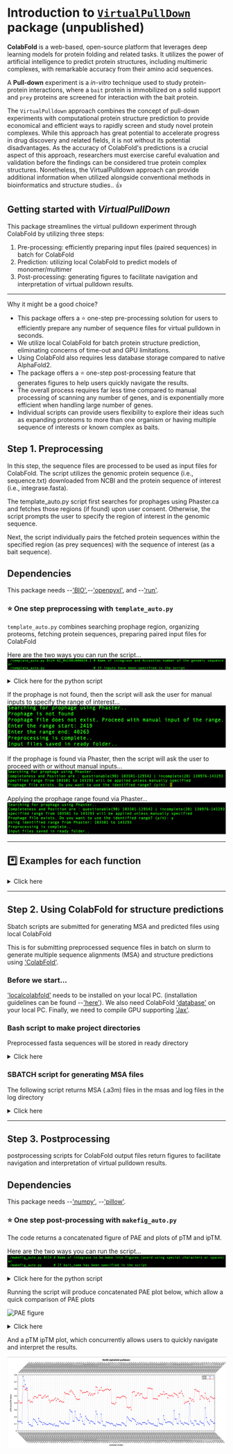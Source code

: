# Introduction to [`VirtualPullDown`](https://github.com/heeropang/VirtualPullDown/tree/main) package (unpublished)
<!-- What is this for? -->
**ColabFold** is a web-based, open-source platform that leverages deep learning models for protein folding and related tasks. It utilizes the power of artificial intelligence to predict protein structures, including multimeric complexes, with remarkable accuracy from their amino acid sequences. 

A **Pull-down** experiment is a *in-vitro* technique used to study protein-protein interactions, where a `bait` protein is immobilized on a solid support and `prey` proteins are screened for interaction with the bait protein. 

The `VirtualPulldown` approach combines the concept of pull-down experiments with computational protein structure prediction to provide economical and efficient ways to rapidly screen and study novel protein complexes. While this approach has great potential to accelerate progress in drug discovery and related fields, it is not without its potential disadvantages. As the accuracy of ColabFold's predictions is a crucial aspect of this approach, researchers must exercise careful evaluation and validation before the findings can be considered true protein complex structures. Nonetheless, the VirtualPulldown approach can provide additional information when utilized alongside conventional methods in bioinformatics and structure studies.. :thumbsup:

## Getting started with *VirtualPullDown*
This package streamlines the virtual pulldown experiment through ColabFold by utilizing three steps:
1.  Pre-processing: efficiently preparing input files (paired sequences) in batch for ColabFold
2.  Prediction: utilizing local ColabFold to predict models of monomer/multimer
3.  Post-processing: generating figures to facilitate navigation and interpretation of virtual pulldown results.
------------------
Why it might be a good choice?
<!-- Why it might be a good choice? -->
* This package offers a :star: one-step pre-processing solution for users to efficiently prepare any number of sequence files for virtual pulldown in seconds. 
* We utilize local ColabFold for batch protein structure prediction, eliminating concerns of time-out and GPU limitations. 
* Using ColabFold also requires less database storage compared to native AlphaFold2.
* The package offers a :star: one-step post-processing feature that generates figures to help users quickly navigate the results. 
* The overall process requires far less time compared to manual processing of scanning any number of genes, and is exponentially more efficient when handling large number of genes.
* Individual scripts can provide users flexibility to explore their ideas such as expanding proteoms to more than one organism or having multiple sequence of interests or known complex as baits.   

## Step 1. Preprocessing
In this step, the sequence files are processed to be used as input files for ColabFold. The script utilizes the genomic protein sequence (i.e., sequence.txt) downloaded from NCBI and the protein sequence of interest (i.e., integrase.fasta).

The template_auto.py script first searches for prophages using Phaster.ca and fetches those regions (if found) upon user consent. Otherwise, the script prompts the user to specify the region of interest in the genomic sequence.

Next, the script individually pairs the fetched protein sequences within the specified region (as prey sequences) with the sequence of interest (as a bait sequence).

## Dependencies

This package needs --['BIO'](https://biopython.org),--['openpyxl'](https://foss.heptapod.net/openpyxl/openpyxl), and --['run'](https://github.com/heeropang/VirtualPullDown/tree/main/preprocessing/run).  

### :star: One step preprocessing with `template_auto.py`
`template_auto.py` combines searching prophage region, organizing proteoms, fetching protein sequences, preparing paired input files for ColabFold

Here are the two ways you can run the script...
![example](./preprocessing/figures/command_template_auto.png)

<details>
   <summary> Click here for the python script </summary>
   
   ```Python
   #!/usr/bin/env python
   """
   Usage:        ./template_auto.py
   Author:       Heewhan Shin
   Author_email: hshin40@gmail.com
   Date:         April 25, 2023
   Description:  This script identifies prophages (if any) then produces paired input sequence files for multimer predictions using localcolabfold.
   """ 
   from run import create_mastertable, identify_prophage_region, filter_prey_sequences, combine_pairwise_batch
   import subprocess
   import glob
   import os
   import sys
   import argparse
 
   ## Specify inputs
   ###########################################################
   path            = "./"                  #Working directory
   filename        = 'sequence'            #Genomic sequence
   prey_size_limit = 400                   #Residue size
   bait_name       = 'Bt24'                #Name of integrase
   accession_number= 'NZ_NVLR01000020.1'
   ###########################################################

   parser = argparse.ArgumentParser(description='Identify prophages and prepare input sequence files for multimer predictions using localcolabfold')
   parser.add_argument('bait_name_given', metavar='bait_name_given', type=str, nargs='?', default=None, help='Name of integrase')
   parser.add_argument('accession_number_given', metavar='accession_number_given', type=str, nargs='?', default=None, help='Accession number of the genomic sequence')
   args = parser.parse_args()

   if args.bait_name_given and args.accession_number_given:
       bait_name = args.bait_name_given
       accession_number = args.accession_number_given
       print(f"Name of integrase: {args.bait_name_given}")
       print(f"Accession number of the genomic sequence: {args.accession_number_given}")
   else:
       bait_name = bait_name
       accession_number = accession_number
       print("No arguments provided...")
       print("Using the following inputs found in the script...")
       print(f"Name of integrase: {bait_name}")
       print(f"Accession number of the genomic sequence: {accession_number}")
 
   ## Checking prerequisite files
   if not os.path.isfile("%s.txt"%(filename)):
       print("Error: please check if the genomic sequence is saved in the directory")
       exit(1)
   if not os.path.isfile("%s.fasta"%(bait_name)):
       print("Error: %s.fasta does not exist\n"%(bait_name))
       exit(1)
   if not os.path.isfile("%s_bait_truncated.fasta"%(bait_name)):
       print("Error: %s_bait_truncated.fasta does not exist\n"%(bait_name))
       exit(1)
 
   ## Fixing the genomic sequence formatting issue if it exists
   sed_cmd = "sed -e 's/\[db_xref=[^]]*\] //g' sequence.txt >sequence_check.txt"
   subprocess.call(sed_cmd, shell=True)
      
   ## Preparing subdirectories
   subprocess.call("mkdir fa ready", shell=True)
   subprocess.call("rm fa/*", stdout=subprocess.DEVNULL, stderr=subprocess.DEVNULL, shell=True)
   subprocess.call("rm ready/*", stdout=subprocess.DEVNULL, stderr=subprocess.DEVNULL, shell=True)
   range           = 'range.txt'
   filenames       = sorted(glob.glob("./fa/"+"*.fa"))
   
   ## create mastertable
   create_mastertable(path, filename, prey_size_limit, bait_name)
   subprocess.call("echo Searching for prophage using Phaster..\n", shell=True)
   
   ## Search prophage
   identify_prophage_region(accession_number)
   
   if os.path.isfile(range):
       user_input = input("Regions of prophages identified. Do you want to use the identified range? (y/n): ")
       if user_input.lower() == "y":
           with open(range, 'r') as f:
               filter_start, filter_end= f.readline().strip().split()
               filter_start    = int(filter_start)
               filter_end      = int(filter_end)
               print("Using the identified range from Phaster: %d to %d"%(filter_start, filter_end))
       elif user_input.lower()=="n":
           print("Proceed with manual input of the range.")
           filter_start = int(input("Enter the range start: "))
           filter_end   = int(input("Enter the range end: "))
       else:
           print("Invalid input. Please enter 'y or 'no'.")
           exit(1)
   else:
       print("Prophages not identified. Proceed with manual input of the range.")
       filter_start = int(input("Enter the range start: "))
       filter_end   = int(input("Enter the range end: "))
      
   # Filter prey sequences
   filter_prey_sequences(path, filename, prey_size_limit, bait_name, filter_start, filter_end)
   subprocess.call("mv ./*.fa fa/", shell=True)
      
   combine_pairwise_batch(path, filenames, bait_name)
   subprocess.call("mv fa/*.fasta ready/", shell=True)
   subprocess.call("echo Preprocessing is complete..\n", shell=True)
   subprocess.call("echo Input files saved in ready folder..\n", shell=True)
   ```
</details>

If the prophage is not found, then the script will ask the user for manual inputs to specify the range of interest...
![if prophage not found](./preprocessing/figures/manual_input.png)

If the prophage is found via Phaster, then the script will ask the user to proceed with or without manual inputs...
![if prophage found](./preprocessing/figures/yn_input.png)

Applying the prophage range found via Phaster...
![Applying the range](./preprocessing/figures/automatic_input.png)

--------------------------------------------
## :asterisk: Examples for each function
<details>
   <summary> Click here </summary>
   ### Search for prophage

   The following code snippet search for prophage using --['phaster'](https://phaster.ca/)'s URLAPI with genomic sequence's accession code.  

   ```Python
   from run import identify_prophage_region
   import re
   import subprocess
   import sys
   from Bio import SeqIO
   from os.path import join
   from openpyxl import Workbook
   path            = "./"                  #Working directory
   filename        = 'sequence'            #Genomic sequence
   prey_size_limit = 400                   #Residue size
   bait_name       = 'Sa34'                #Name of integrase
   accession_number= 'NZ_FJQW01000022.1'
   identify_prophage_region(accession_number)
   ```
   ### Create a master table to naviagate gene information

   The method create_mastertable returns a master table in the form of an Excel file (mastertable.xlsx) containing locus_tag, gene description, gene size, and location information. The following code snippet shows how to generate the master table using create_mastertable.

   ```Python
   # Create a master table ...
   from run import create_mastertable 
   path            = "./"                  #Working directory
   filename        = 'sequence'            #Genomic sequence
   prey_size_limit = 400                   #Residue size
   bait_name       = 'Sa34'                #Name of integrase
   create_mastertable(path, filename, prey_size_limit, bait_name)
   ```

   A master table keeps gene information.

   ![Master table](./preprocessing/figures/mastertable.png)

   ### Apply the range of interest 
   The method `filter_prey_sequences` applies identified prophage or user-specified range and returns a filtered.xlsx table, gene sequences.
   The following example show how to achieve it using filter_prey_sequences

   ```Python
   # Fetch sequences to screen
   from run import filter_prey_sequences
   path            = "./"                  #Working directory
   filename        = 'sequence'            #Genomic sequence
   prey_size_limit = 400                   #Residue size
   bait_name       = 'Sa34'                #Name of integrase
   filter_start    = 36108        
   filter_end      = 57723   
   filter_prey_sequences(path, filename, prey_size_limit, bait_name, filter_start, filter_end)
   ```
   A filtered table keeps track of which sequences are fetched and skipped.
   ![Filtered table](./figures/filtered.png)

   ### Pair sequences to be screened to the sequence of interest
   The method `combine_pairwise_batch` returns paired sequences in fasta format (seq1:seq2, seq1:seq3,...,seq1:seqn) to to be used as input files for ColabFold.
   The following example show how to achieve it using combine_pairwise_batch

   ```Python
   # Pairing sequences
   from run import combine_pairwise_batch
   path            = "./"                  #Working directory
   filenames       = sorted(glob.glob("./fa/"+"*.fa"))
   bait_name       = 'Sa34'                #Name of integrase
   combine_pairwise_batch(path, filenames, bait_name)
   ```
</details>

-----------------------------------------------------------------------------------

## Step 2. Using ColabFold for structure predictions
Sbatch scripts are submitted for generating MSA and predicted files using local ColabFold
<!-- What is this for? --> 
This is for submitting preprocessed sequence files in batch on slurm to generate multiple sequence alignments (MSA) and structure predictions using ['ColabFold'](https://github.com/sokrypton/ColabFold). 

### Before we start...
['localcolabfold'](https://github.com/YoshitakaMo/localcolabfold) needs to be installed on your local PC. 
(installation guidelines can be found --['here'](https://github.com/YoshitakaMo/localcolabfold)).
We also need ColabFold ['database'](https://colabfold.mmseqs.com/) on your local PC.
Finally, we need to compile GPU supporting ['Jax'](https://github.com/markusschmitt/vmc_jax/blob/master/documentation/readme/compile_jax_on_cluster.md).

### Bash script to make project directories
Preprocessed fasta sequences will be stored in ready directory
<details>
   <summary>Click here</summary>
   ```Bash
   #!/bin/bash
   echo "setting up directories for $1 integrase"
   echo "copy and paste the following line for rsync"
   echo "rsync -auvz * heewhan@midway3.rcc.uchicago.edu:/beagle3/price/top_search/$1/ready"
   mkdir $1 
   cd $1
   mkdir ready msas predictions log
   ```
</details>

### SBATCH script for generating MSA files
The following script returns MSA (.a3m) files in the msas and log files in the log directory
<details>
   <summary>Click here</summary>
   ```Bash
   #!/bin/bash
   #SBATCH --job-name=msa_search
   #SBATCH --account=pi-price
   #SBATCH -c 4                                 # Requested cores
   #SBATCH --time=42:00:00                    # Runtime in D-HH:MM format
   #SBATCH --partition=beagle3                    # Partition to run in
   #SBATCH --mem=128GB                           # Requested Memory
   #SBATCH -o ./log/search.out                          
   #SBATCH -e ./log/search.err                        

   module load gcc/10.2.0 cuda/11.2
   source ~/.bash_profile

   colabfold_search --db-load-mode 0 \
   --mmseqs mmseqs \
   --use-env 1 \
   --use-templates 0 \
   --threads 3 \
   ready /software/colabfold-data msas
   ```
</details>

### SBATCH script for structure predictions
The following script returns predicted output files in the predictions and log files in the log directory

<details>
   <summary>Click me</summary>
   ```Bash
   #!/bin/bash
   #SBATCH --job-name=Predict
   #SBATCH --account=pi-price
   #SBATCH --partition=beagle3
   #SBATCH --nodes=1
   #SBATCH --time=12:00:00
   #SBATCH --ntasks-per-node=1
   #SBATCH --cpus-per-task=8
   #SBATCH --gres=gpu:2
   #SBATCH --constraint=a100
   #SBATCH --mem=48G
   #SBATCH --output=./log/predict.out
   #SBATCH --error=./log/predict.err

   #module load alphafold/2.2.0 cuda/11.3
   module load cuda/11.5
   cd $SLURM_SUBMIT_DIR
   
   echo "GPUs available: $CUDA_VISIBLE_DEVICES"
   echo "CPU cores: $SLURM_CPUS_PER_TASK"
   
   nvidia-smi
   
   colabfold_batch --use-gpu-relax --num-recycle 5 --num-models 5 msas predictions
   ```
</details>

----------------------------------------------------
<!-- What is this for? -->

## Step 3. Postprocessing 
postprocessing scripts for ColabFold output files return figures to facilitate navigation and interpretation of virtual pulldown results.
## Dependencies
This package needs --['numpy'](https://numpy.org/), --['pillow'](https://pillow.readthedocs.io/en/stable/).

### :star: One step post-processing with `makefig_auto.py`
The code returns a concatenated figure of PAE and plots of pTM and ipTM.

Here are the two ways you can run the script...
![example](./postprocessing/figures/command_makefig_auto.png)
<details>
   <summary> Click here for the python script </summary>
   ```Python
   #!/usr/bin/env python
   """
   Usage:        ./makefig_auto.py
   Author:       Heewhan Shin
   Author_email: hshin40@gmail.com
   Date:         April 28, 2023
   Description:  This script extracts pTM and ipTM values from output files and produces a scatter plot and concatenate all PAE plots.
   """
   from run import concatenate_images, plot_ptm_iptm, convert_to_pdf, rename_files
   import subprocess
   import os
   import argparse

   ## Specify inputs
   ###########################################################
   path            = "./"                  #Working directory
   bait_name       = 'Bt24'                #Name of integrase
   title_offset    = 2                     #Change number to adjust location of the title
   f_width         = 12                    #Figure width
   f_height        = 5                     #Figure height
   fontsize        = 10                    #Decrease the font and figure sizes or margins to fit a plot in a white space 
   margin_top      = 10                    
   margin_bot      = 10 
   margin_left     = 10
   margin_right    = 10
   key_position    = 'left'                # right, left, topleft, topright..etc
   ###########################################################

   parser = argparse.ArgumentParser(description='Generate pTM and ipTM plot and concatenated PAE figure')
   parser.add_argument('bait_name_given', metavar='bait_name_given', type=str, nargs='?', default=None, help='Name of integrase')
   args = parser.parse_args()

   if args.bait_name_given is not None:
       bait_name = args.bait_name_given
       print(f"Making figures using the name provided: {bait_name}")
   else:
       print("No arguments provided...")
       print("Using the following inputs found in the script...")
       print(f"Name of integrase: {bait_name}")
   
   rename_files(path)

figures=['%s.eps'%(bait_name),'%s_pae.png'%(bait_name)]

   if os.path.isfile("%s_pae.png"%(bait_name)):
       print("Concatenated %s_pae figure already exists.."%(bait_name))
       print("Stopping process. Please check the figure..")
       exit(1)

   ##making PAE plots
   result = concatenate_images(path)
   result.save('%s_pae.png'%(bait_name))

   subprocess.call("echo pae plots are concatenated...", shell=True)
   subprocess.call("echo plotting pTM and iPTM values...\n", shell=True)

   ##plotting ptm and iptm data
   plot_ptm_iptm(bait_name, title_offset, path, f_width, f_height, fontsize, margin_top, margin_bot, margin_left, margin_right, key_position)
   subprocess.call("echo pTM, iPTM values are plotted...\n", shell=True)
   subprocess.call("echo converting eps to pdf...",shell=True)

   ##converting figures to pdf
   convert_to_pdf(figures)
   ```
</details>

--------------------------------------

## :asterisk: Examples for each function
<details>
   <summary> Click here </summary>

   ### Renaming output files to locus_tag
   a python script to rename output files from ColabFold
   ```Python
   #!/usr/bin/env python3
   # -*- coding: utf-8 -*-
   import os

   new_names=[]

   # Directory containing the files
   path = "./"

   # Get a list of files in the directory
   files = os.listdir(path)
   ##
   # Filter the files to get only the ones with .a3m extension
   a3m_files = sorted([f for f in files if f.endswith(".a3m")])
   a3m_files = sorted(a3m_files, key=lambda x: int(x.split(".")[0]))
   for a3m_file in a3m_files:
       with open(a3m_file, "r") as f:
           lines=f.readlines()
           second_line =lines[1]
           new_names.append(second_line.split( )[1])
   
   # Iterate over the a3m files and rename the corresponding files with the new names
   name_dict = {}
   for a3m_file, new_file in zip(a3m_files, new_names):
       keyword = a3m_file.split(".")[0] + '_'
       name_dict[keyword] = new_file
   for file in files:
       # check if file starts with any of the keys in name_dict
       for key in name_dict.keys():
           if file.startswith(key):
               new_filename = file.replace(key, name_dict[key]+'_',1)
               #rename
               os.rename(os.path.join(path, file), os.path.join(path, new_filename))
               break
   ```
   ### Concetanate PAE plots
   
   The following code snippet concatenate all PAE plots in the project directory and returns one figure.  
   
   ```Python
   #!/usr/bin/env python3
   # -*- coding: utf-8 -*-

   import glob
   from PIL import Image, ImageDraw, ImageFont
   import os

   def concatenate_images(folder_path, title_font_size=16):
       # Get all PNG files in the directory
       image_files = glob.glob(f'{folder_path}/*.png')
   
       # Open all images
       images = [Image.open(img) for img in image_files]
   
       # Get dimensions of the first image
       width, height = images[0].size
   
       # Create a new image with the same width and the combined height of all images
       result = Image.new('RGB', (width, height * len(images)), color='white')
   
       # Paste each image into the result image vertically
       for i, img in enumerate(images):
           result.paste(img, (0, i * height))
   
       # Add a title to each image
       title_font = ImageFont.load_default()
       draw = ImageDraw.Draw(result)
       title_font_size = 24
       for i, img_file in enumerate(image_files):
           label = os.path.basename(img_file)
           label_width, label_height = draw.textsize(label, font=title_font)
           draw.text((0, i * height), label, font=title_font, fill=(0, 0, 0))
   
       return result
   
   folder_path = './'
   result = concatenate_images(folder_path)
   result.save('result.png')
   ```
</details>

Running the script will produce concatenated PAE plot below, which allow a quick comparison of PAE plots

![PAE figure](./postprocessing/figures/Nm60_pae.png)

<details>
   <summary> Click here </summary>
   ### Plot pTM and ipTM values

   The method `plot_ptm_iptm` fetches pTM and ipTM values from json files of ColabFold output and use gnuplot to plot the values.

   ```Python
   #!/usr/bin/env python3
   # -*- coding: utf-8 -*-
   import json
   import subprocess
   import numpy as np
   import glob

   #This script will extract pTM, ipTM from *_seed_000.json files and plot them to compare between files
   ########################################
   bait_name    ='Se37'
   title_offset = 2
   folder_path  ='.'
   f_width      = 12 #figure width
   f_height     = 5  #figure height
   fontsize     = 10
   margin_top   = 10
   margin_bot   = 10
   margin_left  = 10
   margin_right = 11
   key_position = 'left'
   ########################################
   ptms=[]
   iptms=[]
   pae_data=[]
   gnu_data=[]
   json_files = glob.glob(f'{folder_path}/*_seed_000.json')
   for json_file in sorted(json_files):
       with open (json_file) as f:
           data=json.load(f)
           ptms.append(data['ptm'])
           iptms.append(data['iptm'])

   for i, p, ip in zip(sorted(json_files), ptms, iptms):
       pae_data.append(\
   f"{i.split('.fa_pair_scores_rank')[0][2:]+'_'+i.split('.fa_pair_scores_rank_00')[1][:1]} {p:.2f} {ip:.2f}")
   
   for data in pae_data:
       gnu_data.append(data.replace('_','.'))

   # Plot the graph using gnuplot
   with open('%s.gp'%(bait_name), 'w') as f:
       # Define the plot settings
       f.write('set term x11\n')
       f.write('set tmargin %d\n'%(margin_top))
       f.write('set bmargin %d\n'%(margin_bot))
       f.write('set lmargin %d\n'%(margin_left))
       f.write('set rmargin %d\n'%(margin_right))
       f.write('set title "%s alphafold pulldown" font "Helvetica-Bold, 18" offset 0,%d \n'%(bait_name,title_offset))
       f.write('set xlabel "predicted models"\n')
       f.write('set ylabel "pTM and ipTM values"\n')
       f.write('set key %s\n'%(key_position))
       f.write('set xtics rotate by -45\n')
       f.write('set key box lt -1 lw 2\n')
       f.write('set x2tics out\n')
       f.write('set x2tics rotate by 45\n')
       f.write('set grid xtics\n')
       f.write('set grid x2tics\n')
       f.write('set terminal postscript eps enhanced color solid "Helvetica" %d size %d,%d\n'%(fontsize, f_width, f_height))
       f.write('set output "%s.eps"\n'%(bait_name))
       # Plot the data
       f.write('plot "-" u 1:3:4:xticlabels(2) w p pt 7 lc rgb "red" notitle, "-" u 1:3:4:x2ticlabel(2) w p pt 7 lc rgb "red" notitle, "-" u 1:4 w lp pt 7 lc rgb "blue" t "ipTM", "-" u 1:3 w lp pt 7 lc rgb "red" t "pTM" \n')
    
       for i in range(0,len(gnu_data),2):
           f.write('{} {}\n'.format(i+1,gnu_data[i]))
       f.write('e\n')
       for i in range(1,len(gnu_data),2): 
           f.write('{} {}\n'.format(i+1,gnu_data[i]))
       f.write('e\n')
       for i in range(len(gnu_data)):
           f.write('{} {}\n'.format(i+1,gnu_data[i]))
       f.write('e\n')
       for i in range(len(gnu_data)):
           f.write('{} {}\n'.format(i+1,gnu_data[i]))
       f.write('e\n')
   # Call gnuplot to create the graph
   subprocess.call(['gnuplot', '%s.gp'%(bait_name)])
   ```
</details>

And a pTM ipTM plot, which concurrently allows users to quickly navigate and interpret the results. 

![pTM and ipTM plot](./postprocessing/figures/Nm60.png)



